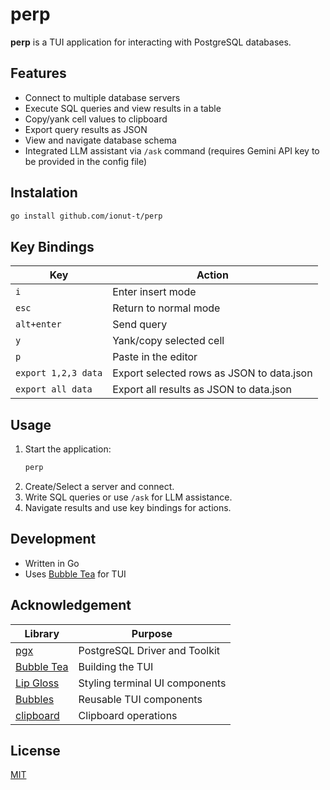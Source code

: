 # perp

**perp** is a TUI application for interacting with PostgreSQL databases.

## Features

- Connect to multiple database servers
- Execute SQL queries and view results in a table
- Copy/yank cell values to clipboard
- Export query results as JSON
- View and navigate database schema
- Integrated LLM assistant via `/ask` command (requires Gemini API key to be provided in the config file)

## Instalation

```sh
go install github.com/ionut-t/perp
```

## Key Bindings

| Key                 | Action                                    |
| ------------------- | ----------------------------------------- |
| `i`                 | Enter insert mode                         |
| `esc`               | Return to normal mode                     |
| `alt+enter`         | Send query                                |
| `y`                 | Yank/copy selected cell                   |
| `p`                 | Paste in the editor                       |
| `export 1,2,3 data` | Export selected rows as JSON to data.json |
| `export all data`   | Export all results as JSON to data.json   |

## Usage

1. Start the application:
   ```sh
   perp
   ```
2. Create/Select a server and connect.
3. Write SQL queries or use `/ask` for LLM assistance.
4. Navigate results and use key bindings for actions.

## Development

- Written in Go
- Uses [Bubble Tea](https://github.com/charmbracelet/bubbletea) for TUI

## Acknowledgement

| Library                                                  | Purpose                        |
| -------------------------------------------------------- | ------------------------------ |
| [pgx](https://github.com/jackc/pgx)                      | PostgreSQL Driver and Toolkit  |
| [Bubble Tea](https://github.com/charmbracelet/bubbletea) | Building the TUI               |
| [Lip Gloss](https://github.com/charmbracelet/lipgloss)   | Styling terminal UI components |
| [Bubbles](https://github.com/charmbracelet/bubbles)      | Reusable TUI components        |
| [clipboard](https://github.com/atotto/clipboard)         | Clipboard operations           |

## License

[MIT](LICENSE)

